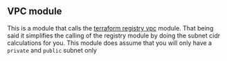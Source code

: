 ## VPC module
This is a module that calls the [terraform registry vpc](https://registry.terraform.io/modules/terraform-aws-modules/vpc/aws/2.44.0) module.
That being said it simplifies the calling of the registry module by doing the subnet cidr calculations for you. This module does assume that you
will only have a `private` and `public` subnet only
